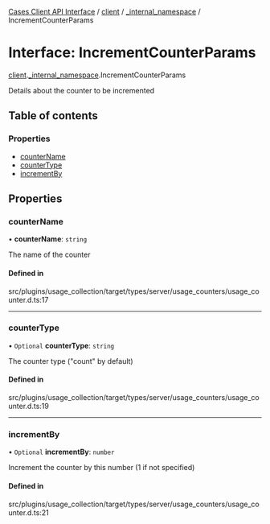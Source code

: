 [Cases Client API Interface](../README.md) / [client](../modules/client.md) / [\_internal\_namespace](../modules/client._internal_namespace.md) / IncrementCounterParams

# Interface: IncrementCounterParams

[client](../modules/client.md).[_internal_namespace](../modules/client._internal_namespace.md).IncrementCounterParams

Details about the counter to be incremented

## Table of contents

### Properties

- [counterName](client._internal_namespace.IncrementCounterParams.md#countername)
- [counterType](client._internal_namespace.IncrementCounterParams.md#countertype)
- [incrementBy](client._internal_namespace.IncrementCounterParams.md#incrementby)

## Properties

### counterName

• **counterName**: `string`

The name of the counter

#### Defined in

src/plugins/usage_collection/target/types/server/usage_counters/usage_counter.d.ts:17

___

### counterType

• `Optional` **counterType**: `string`

The counter type ("count" by default)

#### Defined in

src/plugins/usage_collection/target/types/server/usage_counters/usage_counter.d.ts:19

___

### incrementBy

• `Optional` **incrementBy**: `number`

Increment the counter by this number (1 if not specified)

#### Defined in

src/plugins/usage_collection/target/types/server/usage_counters/usage_counter.d.ts:21
